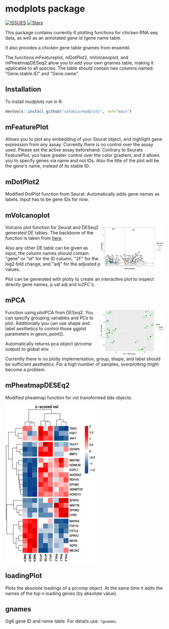 # modplots package

[![ISSUES](https://img.shields.io/github/issues/safabio/modplots)](https://github.com/safabio/modplots/issues)
[![Stars](https://img.shields.io/github/stars/safabio/modplots?style=social)](https://github.com/safabio/modplots/)


This package contains currently 6 plotting functions for chicken RNA seq data, as well as an annotated gene id /gene name table.

It also provides a chicken gene table gnames from ensembl. 

The functions mFeatureplot, mDotPlot2, mVolcanoplot, and mPheatmapDESeq2 allow you to add your own gnames table, making it applicable to all species. The table should contain two columns named: "Gene.stable.ID" and "Gene.name".

## Installation

To install modplots run in R:

```r
devtools::install_github("safabio/modplots", ref="main")
```

## mFeaturePlot

Allows you to plot any embedding of your Seurat object, and highlight gene expression from any assay. Currently there is no control over the assay used. Please set the active assay beforehand.
Contrary to Seurats FeaturePlot, you have greater control over the color gradient, and it allows you to specify genes via name and not IDs. Also the title of the plot will be the gene's name, instead of its stable ID.

## mDotPlot2

Modified DotPlot function from Seurat. Automatically adds gene names as labels. Input has to be gene IDs for now.

## mVolcanoplot 

<img src="man/figures/mVolcanoplot.png" align="right" height="40%" width="40%" />

Volcano plot function for Seurat and DESeq2 generated DE tables. The backbone of the function is taken from [here](https://erikaduan.github.io/posts/2021-01-02-volcano-plots-with-ggplot2/).

Also any other DE table can be given as input, the column names should contain: "gene" or "id" for the ID column, "2F" for the log2 fold change, and "adj" for the adjusted p values. 

Plot can be generated with plotly to create an interactive plot to inspect directly gene names, p val adj and lo2FC's.

## mPCA

<img src="man/figures/mPCA.png" align="right" height="40%" width="40%" />

Function using plotPCA from DESeq2. You can specify grouping variables and PCs to plot. Additionally you can use shape and label aesthetics to control those ggplot parameters in geom_point().

Automatically returns pca object (prcomp output) to global env.

Currently there is no plotly implementation, group, shape, and label should be sufficient aesthetics. For a high number of samples, overplotting might become a problem.

## mPheatmapDESEq2

Modified pheatmap function for vst transformed dds objects. 

![](man/figures/mPheatmapDESeq2.png)

## loadingPlot

Plots the absolute loadings of a prcomp object. At the same time it adds the names of the top n loading genes (by absolute value).

## gnames

Gg6 gene ID and name table. For details use: `?gnames`.
